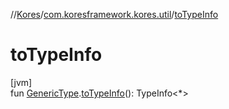 //[Kores](../../index.md)/[com.koresframework.kores.util](index.md)/[toTypeInfo](to-type-info.md)

# toTypeInfo

[jvm]\
fun [GenericType](../com.koresframework.kores.type/-generic-type/index.md).[toTypeInfo](to-type-info.md)(): TypeInfo<*>
